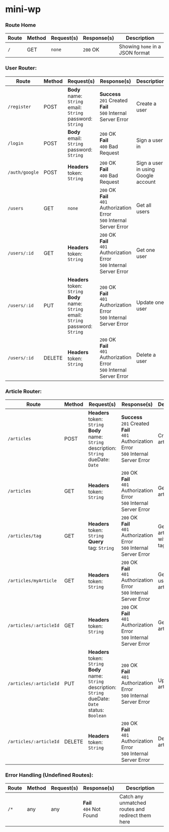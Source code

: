 # mini-wp

### Route Home
Route | Method | Request(s) | Response(s) | Description
---|---|---|---|---
`/` | GET | `none` | `200` OK | Showing `home` in a JSON format

### User Router:

Route | Method | Request(s) | Response(s) | Description
---|---|---|---|---
`/register` | POST | **Body**<br>name: `String`<br>email: `String`<br>password: `String` | **Success**<br>`201` Created<br>**Fail**<br>`500` Internal Server Error | Create a user
`/login` | POST | **Body**<br>email: `String`<br>password: `String` | `200` OK<br>**Fail**<br>`400` Bad Request | Sign a user in
`/auth/google` | POST | **Headers**<br>token: `String` | `200` OK<br>**Fail**<br>`400` Bad Request | Sign a user in using Google account
`/users` | GET | `none` | `200` OK<br>**Fail**<br>`401` Authorization Error<br>`500` Internal Server Error | Get all users
`/users/:id` | GET | **Headers**<br>token: `String` | `200` OK<br>**Fail**<br>`401` Authorization Error<br>`500` Internal Server Error | Get one user
`/users/:id` | PUT | **Headers**<br>token: `String`<br>**Body**<br>name: `String`<br>email: `String`<br>password: `String` | `200` OK<br>**Fail**<br>`401` Authorization Error<br>`500` Internal Server Error | Update one user
`/users/:id` | DELETE | **Headers**<br>token: `String` | `200` OK<br>**Fail**<br>`401` Authorization Error<br>`500` Internal Server Error | Delete a user

### Article Router:

Route | Method | Request(s) | Response(s) | Description
---|---|---|---|---
`/articles` | POST | **Headers**<br>token: `String`<br>**Body**<br>name: `String`<br>description: `String`<br>dueDate: `Date` | **Success**<br>`201` Created<br>**Fail**<br>`401` Authorization Error<br>`500` Internal Server Error | Create an article
`/articles` | GET | **Headers**<br>token: `String` | `200` OK<br>**Fail**<br>`401` Authorization Error<br>`500` Internal Server Error | Get all articles
`/articles/tag` | GET | **Headers**<br>token: `String`<br>**Query**<br>tag: `String` | `200` OK<br>**Fail**<br>`401` Authorization Error<br>`500` Internal Server Error | Get all articles with given tag
`/articles/myArticle` | GET | **Headers**<br>token: `String`<br> | `200` OK<br>**Fail**<br>`401` Authorization Error<br>`500` Internal Server Error | Get all user's articles
`/articles/:articleId` | GET | **Headers**<br>token: `String` | `200` OK<br>**Fail**<br>`401` Authorization Error<br>`500` Internal Server Error | Get one article
`/articles/:articleId` | PUT | **Headers**<br>token: `String`<br>**Body**<br>name: `String`<br>description: `String`<br>dueDate: `Date`<br>status: `Boolean` | `200` OK<br>**Fail**<br>`401` Authorization Error<br>`500` Internal Server Error | Update one article
`/articles/:articleId` | DELETE | **Headers**<br>token: `String` | `200` OK<br>**Fail**<br>`401` Authorization Error<br>`500` Internal Server Error | Delete an article


### Error Handling (Undefined Routes):

Route | Method | Request(s) | Response(s) | Description
---|---|---|---|---
`/*` | any | any | **Fail**<br>`404` Not Found | Catch any unmatched routes and redirect them here